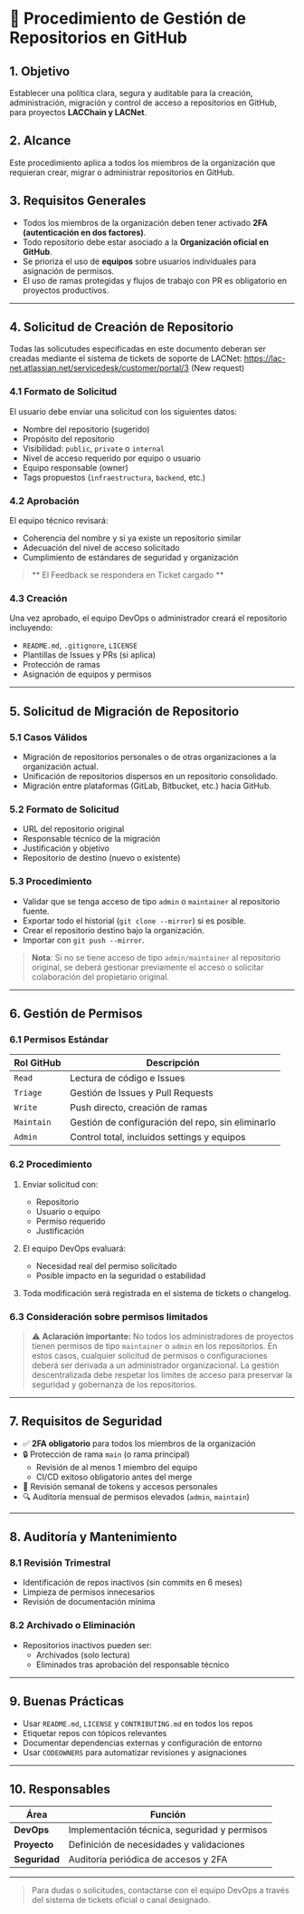 # 📘 Procedimiento de Gestión de Repositorios en GitHub

## 1. Objetivo
Establecer una política clara, segura y auditable para la creación, administración, migración y control de acceso a repositorios en GitHub, para proyectos <b>LACChain y LACNet</b>.

## 2. Alcance
Este procedimiento aplica a todos los miembros de la organización que requieran crear, migrar o administrar repositorios en GitHub.

## 3. Requisitos Generales

- Todos los miembros de la organización deben tener activado **2FA (autenticación en dos factores)**.
- Todo repositorio debe estar asociado a la **Organización oficial en GitHub**.
- Se prioriza el uso de **equipos** sobre usuarios individuales para asignación de permisos.
- El uso de ramas protegidas y flujos de trabajo con PR es obligatorio en proyectos productivos.

---

## 4. Solicitud de Creación de Repositorio

Todas las solicutudes especificadas en este documento deberan ser creadas mediante el sistema de tickets de soporte de LACNet:
https://lac-net.atlassian.net/servicedesk/customer/portal/3 (New request)


### 4.1 Formato de Solicitud

El usuario debe enviar una solicitud con los siguientes datos:

- Nombre del repositorio (sugerido)
- Propósito del repositorio
- Visibilidad: `public`, `private` o `internal`
- Nivel de acceso requerido por equipo o usuario
- Equipo responsable (owner)
- Tags propuestos (`infraestructura`, `backend`, etc.)


### 4.2 Aprobación

El equipo técnico revisará:

- Coherencia del nombre y si ya existe un repositorio similar
- Adecuación del nivel de acceso solicitado
- Cumplimiento de estándares de seguridad y organización

> ** El Feedback se respondera en Ticket cargado **

### 4.3 Creación

Una vez aprobado, el equipo DevOps o administrador creará el repositorio incluyendo:

- `README.md`, `.gitignore`, `LICENSE`
- Plantillas de Issues y PRs (si aplica)
- Protección de ramas
- Asignación de equipos y permisos

---

## 5. Solicitud de Migración de Repositorio

### 5.1 Casos Válidos

- Migración de repositorios personales o de otras organizaciones a la organización actual.
- Unificación de repositorios dispersos en un repositorio consolidado.
- Migración entre plataformas (GitLab, Bitbucket, etc.) hacia GitHub.

### 5.2 Formato de Solicitud

- URL del repositorio original
- Responsable técnico de la migración
- Justificación y objetivo
- Repositorio de destino (nuevo o existente)

### 5.3 Procedimiento

- Validar que se tenga acceso de tipo `admin` o `maintainer` al repositorio fuente.
- Exportar todo el historial (`git clone --mirror`) si es posible.
- Crear el repositorio destino bajo la organización.
- Importar con `git push --mirror`.

> **Nota**: Si no se tiene acceso de tipo `admin/maintainer` al repositorio original, se deberá gestionar previamente el acceso o solicitar colaboración del propietario original.

---

## 6. Gestión de Permisos

### 6.1 Permisos Estándar

| Rol GitHub     | Descripción                                        |
|----------------|----------------------------------------------------|
| `Read`         | Lectura de código e Issues                         |
| `Triage`       | Gestión de Issues y Pull Requests                  |
| `Write`        | Push directo, creación de ramas                    |
| `Maintain`     | Gestión de configuración del repo, sin eliminarlo |
| `Admin`        | Control total, incluidos settings y equipos        |

### 6.2 Procedimiento

1. Enviar solicitud con:
   - Repositorio
   - Usuario o equipo
   - Permiso requerido
   - Justificación

2. El equipo DevOps evaluará:
   - Necesidad real del permiso solicitado
   - Posible impacto en la seguridad o estabilidad

3. Toda modificación será registrada en el sistema de tickets o changelog.

### 6.3 Consideración sobre permisos limitados

> ⚠ **Aclaración importante:** No todos los administradores de proyectos tienen permisos de tipo `maintainer` o `admin` en los repositorios. En estos casos, cualquier solicitud de permisos o configuraciones deberá ser derivada a un administrador organizacional. La gestión descentralizada debe respetar los límites de acceso para preservar la seguridad y gobernanza de los repositorios.

---

## 7. Requisitos de Seguridad

- ✅ **2FA obligatorio** para todos los miembros de la organización
- 🔒 Protección de rama `main` (o rama principal)
  - Revisión de al menos 1 miembro del equipo
  - CI/CD exitoso obligatorio antes del merge
- 🧾 Revisión semanal de tokens y accesos personales
- 🔍 Auditoría mensual de permisos elevados (`admin`, `maintain`)

---

## 8. Auditoría y Mantenimiento

### 8.1 Revisión Trimestral

- Identificación de repos inactivos (sin commits en 6 meses)
- Limpieza de permisos innecesarios
- Revisión de documentación mínima

### 8.2 Archivado o Eliminación

- Repositorios inactivos pueden ser:
  - Archivados (solo lectura)
  - Eliminados tras aprobación del responsable técnico

---

## 9. Buenas Prácticas

- Usar `README.md`, `LICENSE` y `CONTRIBUTING.md` en todos los repos
- Etiquetar repos con tópicos relevantes
- Documentar dependencias externas y configuración de entorno
- Usar `CODEOWNERS` para automatizar revisiones y asignaciones

---

## 10. Responsables

| Área           | Función                                         |
|----------------|-------------------------------------------------|
| **DevOps**     | Implementación técnica, seguridad y permisos    |
| **Proyecto**   | Definición de necesidades y validaciones        |
| **Seguridad**  | Auditoría periódica de accesos y 2FA            |

---

> Para dudas o solicitudes, contactarse con el equipo DevOps a través del sistema de tickets oficial o canal designado.
